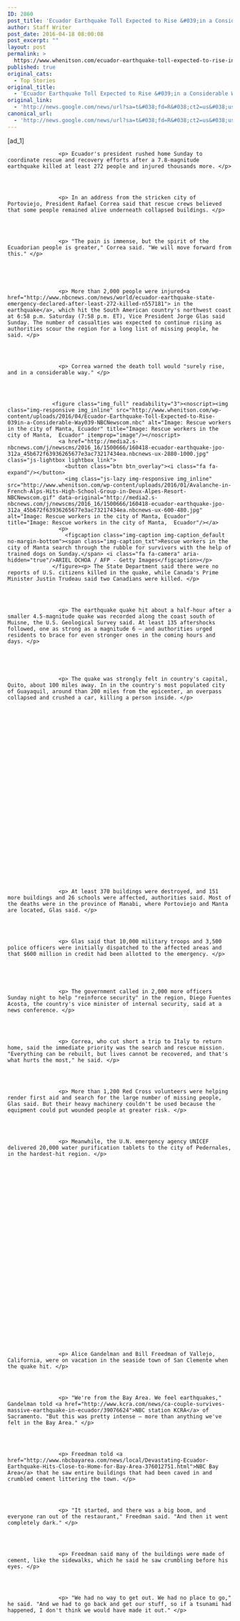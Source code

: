 ```yaml
---
ID: 2860
post_title: 'Ecuador Earthquake Toll Expected to Rise &#039;in a Considerable Way&#039; &#8211; NBCNews.com'
author: Staff Writer
post_date: 2016-04-18 08:00:08
post_excerpt: ""
layout: post
permalink: >
  https://www.whenitson.com/ecuador-earthquake-toll-expected-to-rise-in-a-considerable-way-nbcnews-com/
published: true
original_cats:
  - Top Stories
original_title:
  - 'Ecuador Earthquake Toll Expected to Rise &#039;in a Considerable Way&#039; - NBCNews.com'
original_link:
  - 'http://news.google.com/news/url?sa=t&#038;fd=R&#038;ct2=us&#038;usg=AFQjCNG9HFAChy0YtdELlUVeZLey-i73sg&#038;clid=c3a7d30bb8a4878e06b80cf16b898331&#038;cid=52779087416584&#038;ei=m5MUV4COJYfw8QGc2ZH4CQ&#038;url=http://www.nbcnews.com/news/world/ecuador-earthquake-toll-expected-rise-considerable-way-n557436'
canonical_url:
  - 'http://news.google.com/news/url?sa=t&#038;fd=R&#038;ct2=us&#038;usg=AFQjCNG9HFAChy0YtdELlUVeZLey-i73sg&#038;clid=c3a7d30bb8a4878e06b80cf16b898331&#038;cid=52779087416584&#038;ei=m5MUV4COJYfw8QGc2ZH4CQ&#038;url=http://www.nbcnews.com/news/world/ecuador-earthquake-toll-expected-rise-considerable-way-n557436'
---
```

 [ad_1]
<br><div itemprop="articleBody" readability="161.582668187">
                
              
              
              
                
                
                
                
                
                
                
                    
                
                
                
                
                
                
                
                
                
                
                
              
              
              
                    <p> Ecuador's president rushed home Sunday to coordinate rescue and recovery efforts after a 7.8-magnitude earthquake killed at least 272 people and injured thousands more. </p>
                
              
              
              
                    <p> In an address from the stricken city of Portoviejo, President Rafael Correa said that rescue crews believed that some people remained alive underneath collapsed buildings. </p>
                
              
              
              
                    <p> "The pain is immense, but the spirit of the Ecuadorian people is greater," Correa said. "We will move forward from this." </p>
                
              
                    
              
              
                    <p> More than 2,000 people were injured<a href="http://www.nbcnews.com/news/world/ecuador-earthquake-state-emergency-declared-after-least-272-killed-n557181"> in the earthquake</a>, which hit the South American country's northwest coast at 6:58 p.m. Saturday (7:58 p.m. ET), Vice President Jorge Glas said Sunday. The number of casualties was expected to continue rising as authorities scour the region for a long list of missing people, he said. </p>
                
              
              
              
                    <p> Correa warned the death toll would "surely rise, and in a considerable way." </p>
                
              
              
              
                  <figure class="img_full" readability="3"><noscript><img class="img-responsive img_inline" src="http://www.whenitson.com/wp-content/uploads/2016/04/Ecuador-Earthquake-Toll-Expected-to-Rise-039in-a-Considerable-Way039-NBCNewscom.nbc" alt="Image: Rescue workers in the city of Manta, Ecuador" title="Image: Rescue workers in the city of Manta,  Ecuador" itemprop="image"/></noscript>
                    <a href="http://media2.s-nbcnews.com/j/newscms/2016_16/1500666/160418-ecuador-earthquake-jpo-312a_45b672f63936265677e3ac73217434ea.nbcnews-ux-2880-1000.jpg" class="js-lightbox lightbox_link">
                      <button class="btn btn_overlay"><i class="fa fa-expand"/></button>
                      <img class="js-lazy img-responsive img_inline" src="http://www.whenitson.com/wp-content/uploads/2016/01/Avalanche-in-French-Alps-Hits-High-School-Group-in-Deux-Alpes-Resort-NBCNewscom.gif" data-original="http://media2.s-nbcnews.com/j/newscms/2016_16/1500666/160418-ecuador-earthquake-jpo-312a_45b672f63936265677e3ac73217434ea.nbcnews-ux-600-480.jpg" alt="Image: Rescue workers in the city of Manta, Ecuador" title="Image: Rescue workers in the city of Manta,  Ecuador"/></a>
                    <p>
                      <figcaption class="img-caption img-caption_default no-margin-bottom"><span class="img-caption_txt">Rescue workers in the city of Manta search through the rubble for survivors with the help of trained dogs on Sunday.</span> <i class="fa fa-camera" aria-hidden="true"/>ARIEL OCHOA / AFP - Getty Images</figcaption></p>
                  </figure><p> The State Department said there were no reports of U.S. citizens killed in the quake, while Canada's Prime Minister Justin Trudeau said two Canadians were killed. </p>
                
              
              
              
                    <p> The earthquake quake hit about a half-hour after a smaller 4.5-magnitude quake was recorded along the coast south of Muisne, the U.S. Geological Survey said. At least 135 aftershocks followed, one as strong as a magnitude 6 — and authorities urged residents to brace for even stronger ones in the coming hours and days. </p>
                
              
                    
              
              
                    <p> The quake was strongly felt in country's capital, Quito, about 100 miles away. In in the country's most populated city of Guayaquil, around than 200 miles from the epicenter, an overpass collapsed and crushed a car, killing a person inside. </p>
                
              
              
              
                
              
              
              
                
                
                
                
                
                
                
                    
                
                
                
                
                
                
                
                
                
                
                
              
              
              
                    <p> At least 370 buildings were destroyed, and 151 more buildings and 26 schools were affected, authorities said. Most of the deaths were in the province of Manabi, where Portoviejo and Manta are located, Glas said. </p>
                
              
              
              
                    <p> Glas said that 10,000 military troops and 3,500 police officers were initially dispatched to the affected areas and that $600 million in credit had been allotted to the emergency. </p>
                
              
                    
              
              
                    <p> The government called in 2,000 more officers Sunday night to help "reinforce security" in the region, Diego Fuentes Acosta, the country's vice minister of internal security, said at a news conference. </p>
                
              
              
              
                    <p> Correa, who cut short a trip to Italy to return home, said the immediate priority was the search and rescue mission. "Everything can be rebuilt, but lives cannot be recovered, and that's what hurts the most," he said. </p>
                
              
              
              
                    <p> More than 1,200 Red Cross volunteers were helping render first aid and search for the large number of missing people, Glas said. But their heavy machinery couldn't be used because the equipment could put wounded people at greater risk. </p>
                
              
              
              
                    <p> Meanwhile, the U.N. emergency agency UNICEF delivered 20,000 water purification tablets to the city of Pedernales, in the hardest-hit region. </p>
                
              
              
              
                
              
                    
              
              
                
                
                
                
                
                
                
                    
                
                
                
                
                
                
                
                
                
                
                
              
              
              
                    <p> Alice Gandelman and Bill Freedman of Vallejo, California, were on vacation in the seaside town of San Clemente when the quake hit. </p>
                
              
              
              
                    <p> "We're from the Bay Area. We feel earthquakes," Gandelman told <a href="http://www.kcra.com/news/ca-couple-survives-massive-earthquake-in-ecuador/39076624">NBC station KCRA</a> of Sacramento. "But this was pretty intense — more than anything we've felt in the Bay Area." </p>
                
              
              
              
                    <p> Freedman told <a href="http://www.nbcbayarea.com/news/local/Devastating-Ecuador-Earthquake-Hits-Close-to-Home-for-Bay-Area-376012751.html">NBC Bay Area</a> that he saw entire buildings that had been caved in and crumbled cement littering the town. </p>
                
              
              
              
                    <p> "It started, and there was a big boom, and everyone ran out of the restaurant," Freedman said. "And then it went completely dark." </p>
                
              
              
              
                    <p> Freedman said many of the buildings were made of cement, like the sidewalks, which he said he saw crumbling before his eyes. </p>
                
              
              
              
                    <p> "We had no way to get out. We had no place to go," he said. "And we had to go back and get our stuff, so if a tsunami had happened, I don't think we would have made it out." </p>
                
              
              
              
                
              
              
              
                
                
                
                
                
                
                
                    
                
                
                
                
                
                
                
                
                
                
                
              
              
              
                    <p> The quake damaged El Rodeo prison in the city of Portoviejo, allowing about 100 prisoners to escape, Justice Minister Ledy Zúñiga said. About 30 had been recaptured by Sunday night, Zúñiga said. </p>
                
              
              
              
                    <p> Seeking security from any unrest, about 400 residents of Portoviejo gathered Sunday night on the tarmac of the city's former airport, where authorities handed out water, mattresses and food. </p>
                
              
              
              
                    <p> Shantytowns and cheaply constructed brick and concrete homes were reduced to rubble along the quake's path. In the coastal town of Chamanga, authorities estimated than 90 percent of homes had damage, while in Guayaquil a shopping center's roof fell in and a collapsed highway overpass crushed a car, killing the driver. </p>
                
              
              
              
                  <figure class="img_full" readability="3"><noscript><img class="img-responsive img_inline" src="http://www.whenitson.com/wp-content/uploads/2016/04/1460966408_708_Ecuador-Earthquake-Toll-Expected-to-Rise-039in-a-Considerable-Way039-NBCNewscom.nbc" alt="Image: A car is crashed beneath rubble in Manta, Ecuador" title="Image: A car is crashed beneath rubble in Manta, Ecuador" itemprop="image"/></noscript>
                    <a href="http://media1.s-nbcnews.com/j/newscms/2016_16/1500656/160418-ecuador-earthquake-jpo-310a_45b672f63936265677e3ac73217434ea.nbcnews-ux-2880-1000.jpg" class="js-lightbox lightbox_link">
                      <button class="btn btn_overlay"><i class="fa fa-expand"/></button>
                      <img class="js-lazy img-responsive img_inline" src="http://www.whenitson.com/wp-content/uploads/2016/01/Avalanche-in-French-Alps-Hits-High-School-Group-in-Deux-Alpes-Resort-NBCNewscom.gif" data-original="http://media1.s-nbcnews.com/j/newscms/2016_16/1500656/160418-ecuador-earthquake-jpo-310a_45b672f63936265677e3ac73217434ea.nbcnews-ux-600-480.jpg" alt="Image: A car is crashed beneath rubble in Manta, Ecuador" title="Image: A car is crashed beneath rubble in Manta, Ecuador"/></a>
                    <p>
                      <figcaption class="img-caption img-caption_default no-margin-bottom"><span class="img-caption_txt">Rubble crushed this car in Manta, Ecuador.</span> <i class="fa fa-camera" aria-hidden="true"/>LUIS ACOSTA / AFP - Getty Images</figcaption></p>
                  </figure></div>
<br>[ad_2]
<br><a href="http://news.google.com/news/url?sa=t&#038;fd=R&#038;ct2=us&#038;usg=AFQjCNG9HFAChy0YtdELlUVeZLey-i73sg&#038;clid=c3a7d30bb8a4878e06b80cf16b898331&#038;cid=52779087416584&#038;ei=m5MUV4COJYfw8QGc2ZH4CQ&#038;url=http://www.nbcnews.com/news/world/ecuador-earthquake-toll-expected-rise-considerable-way-n557436">Source </a>